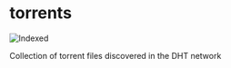 torrents 
========
![Indexed](https://img.shields.io/badge/indexed-253908-blue)

Collection of torrent files discovered in the DHT network
